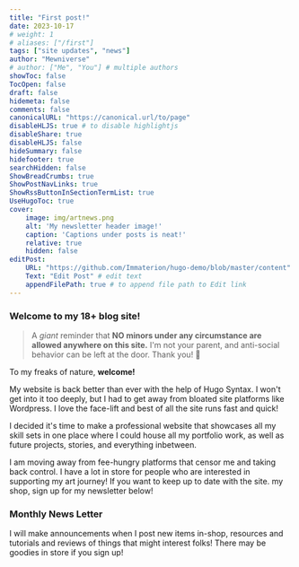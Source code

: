 ```yaml
---
title: "First post!"
date: 2023-10-17
# weight: 1
# aliases: ["/first"]
tags: ["site updates", "news"]
author: "Mewniverse"
# author: ["Me", "You"] # multiple authors
showToc: false
TocOpen: false
draft: false
hidemeta: false
comments: false
canonicalURL: "https://canonical.url/to/page"
disableHLJS: true # to disable highlightjs
disableShare: true
disableHLJS: false
hideSummary: false
hidefooter: true
searchHidden: false
ShowBreadCrumbs: true
ShowPostNavLinks: true
ShowRssButtonInSectionTermList: true
UseHugoToc: true
cover: 
    image: img/artnews.png
    alt: 'My newsletter header image!'
    caption: 'Captions under posts is neat!'
    relative: true
    hidden: false
editPost:
    URL: "https://github.com/Immaterion/hugo-demo/blob/master/content"
    Text: "Edit Post" # edit text
    appendFilePath: true # to append file path to Edit link
---
```


### Welcome to my 18+ blog site!

>A *giant* reminder that **NO minors under any circumstance are allowed anywhere on this site.** I'm not your parent, and anti-social behavior can be left at the door. Thank you! 💓

To my freaks of nature, **welcome!**

My website is back better than ever with the help of Hugo Syntax. I won't get into it too deeply, but I had to get away from bloated site platforms like Wordpress. I love the face-lift and best of all the site runs fast and quick! 

I decided it's time to make a professional website that showcases all my skill sets in one place where I could house all my portfolio work, as well as future projects, stories, and everything 
inbetween. 

I am moving away from fee-hungry platforms that censor me and taking back control.
I have a lot in store for people who are interested in supporting my art journey! 
If you want to keep up to date with the site. my shop, sign up for my newsletter below!

### Monthly News Letter

I will make announcements when I post new items in-shop, resources and tutorials and reviews of things that might interest folks! There may be goodies in store if you sign up! 

